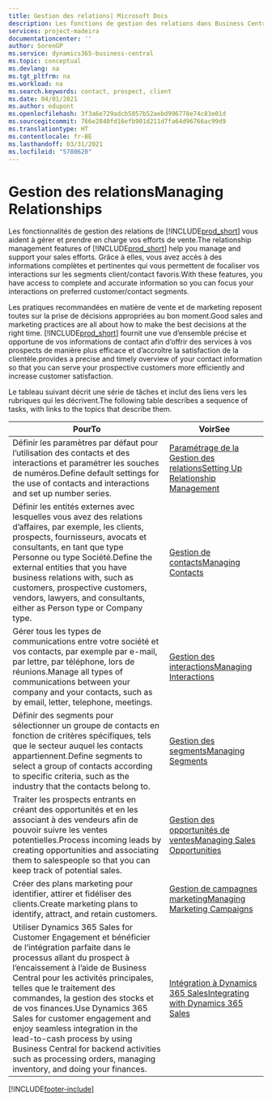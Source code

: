 ```yaml
---
title: Gestion des relations| Microsoft Docs
description: Les fonctions de gestion des relations dans Business Central prennent en charge vos efforts en matière de vente et vous permettent d’accéder à des informations sur les contacts et les prospects afin de pouvoir servir vos clients efficacement.
services: project-madeira
documentationcenter: ''
author: SorenGP
ms.service: dynamics365-business-central
ms.topic: conceptual
ms.devlang: na
ms.tgt_pltfrm: na
ms.workload: na
ms.search.keywords: contact, prospect, client
ms.date: 04/01/2021
ms.author: edupont
ms.openlocfilehash: 3f3a6e729adcb5057b52aebd996778e74c83e01d
ms.sourcegitcommit: 766e2840fd16efb901d211d7fa64d96766ac99d9
ms.translationtype: HT
ms.contentlocale: fr-BE
ms.lasthandoff: 03/31/2021
ms.locfileid: "5780620"
---
```

# <a name="managing-relationships"></a><span data-ttu-id="c29e1-103">Gestion des relations</span><span class="sxs-lookup"><span data-stu-id="c29e1-103">Managing Relationships</span></span>
<span data-ttu-id="c29e1-104">Les fonctionnalités de gestion des relations de [!INCLUDE[prod_short](includes/prod_short.md)] vous aident à gérer et prendre en charge vos efforts de vente.</span><span class="sxs-lookup"><span data-stu-id="c29e1-104">The relationship management features of [!INCLUDE[prod_short](includes/prod_short.md)] help you manage and support your sales efforts.</span></span> <span data-ttu-id="c29e1-105">Grâce à elles, vous avez accès à des informations complètes et pertinentes qui vous permettent de focaliser vos interactions sur les segments client/contact favoris.</span><span class="sxs-lookup"><span data-stu-id="c29e1-105">With these features, you have access to complete and accurate information so you can focus your interactions on preferred customer/contact segments.</span></span>

<span data-ttu-id="c29e1-106">Les pratiques recommandées en matière de vente et de marketing reposent toutes sur la prise de décisions appropriées au bon moment.</span><span class="sxs-lookup"><span data-stu-id="c29e1-106">Good sales and marketing practices are all about how to make the best decisions at the right time.</span></span> [!INCLUDE[prod_short](includes/prod_short.md)] <span data-ttu-id="c29e1-107">fournit une vue d’ensemble précise et opportune de vos informations de contact afin d’offrir des services à vos prospects de manière plus efficace et d’accroître la satisfaction de la clientèle.</span><span class="sxs-lookup"><span data-stu-id="c29e1-107">provides a precise and timely overview of your contact information so that you can serve your prospective customers more efficiently and increase customer satisfaction.</span></span>

<span data-ttu-id="c29e1-108">Le tableau suivant décrit une série de tâches et inclut des liens vers les rubriques qui les décrivent.</span><span class="sxs-lookup"><span data-stu-id="c29e1-108">The following table describes a sequence of tasks, with links to the topics that describe them.</span></span>  

| <span data-ttu-id="c29e1-109">Pour</span><span class="sxs-lookup"><span data-stu-id="c29e1-109">To</span></span> | <span data-ttu-id="c29e1-110">Voir</span><span class="sxs-lookup"><span data-stu-id="c29e1-110">See</span></span> |
| --- | --- |
|<span data-ttu-id="c29e1-111">Définir les paramètres par défaut pour l’utilisation des contacts et des interactions et paramétrer les souches de numéros.</span><span class="sxs-lookup"><span data-stu-id="c29e1-111">Define default settings for the use of contacts and interactions and set up number series.</span></span>|[<span data-ttu-id="c29e1-112">Paramétrage de la Gestion des relations</span><span class="sxs-lookup"><span data-stu-id="c29e1-112">Setting Up Relationship Management</span></span>](marketing-setup-marketing.md)|
|<span data-ttu-id="c29e1-113">Définir les entités externes avec lesquelles vous avez des relations d’affaires, par exemple, les clients, prospects, fournisseurs, avocats et consultants, en tant que type Personne ou type Société.</span><span class="sxs-lookup"><span data-stu-id="c29e1-113">Define the external entities that you have business relations with, such as customers, prospective customers, vendors, lawyers, and consultants, either as Person type or Company type.</span></span>|[<span data-ttu-id="c29e1-114">Gestion de contacts</span><span class="sxs-lookup"><span data-stu-id="c29e1-114">Managing Contacts</span></span>](marketing-contacts.md)|
|<span data-ttu-id="c29e1-115">Gérer tous les types de communications entre votre société et vos contacts, par exemple par e-mail, par lettre, par téléphone, lors de réunions.</span><span class="sxs-lookup"><span data-stu-id="c29e1-115">Manage all types of communications between your company and your contacts, such as by email, letter, telephone, meetings.</span></span>|[<span data-ttu-id="c29e1-116">Gestion des interactions</span><span class="sxs-lookup"><span data-stu-id="c29e1-116">Managing Interactions</span></span>](marketing-interactions.md)|
|<span data-ttu-id="c29e1-117">Définir des segments pour sélectionner un groupe de contacts en fonction de critères spécifiques, tels que le secteur auquel les contacts appartiennent.</span><span class="sxs-lookup"><span data-stu-id="c29e1-117">Define segments to select a group of contacts according to specific criteria, such as the industry that the contacts belong to.</span></span>|[<span data-ttu-id="c29e1-118">Gestion des segments</span><span class="sxs-lookup"><span data-stu-id="c29e1-118">Managing Segments</span></span>](marketing-segments.md)|
|<span data-ttu-id="c29e1-119">Traiter les prospects entrants en créant des opportunités et en les associant à des vendeurs afin de pouvoir suivre les ventes potentielles.</span><span class="sxs-lookup"><span data-stu-id="c29e1-119">Process incoming leads by creating opportunities and associating them to salespeople so that you can keep track of potential sales.</span></span>|[<span data-ttu-id="c29e1-120">Gestion des opportunités de ventes</span><span class="sxs-lookup"><span data-stu-id="c29e1-120">Managing Sales Opportunities</span></span>](marketing-manage-sales-opportunities.md)|
|<span data-ttu-id="c29e1-121">Créer des plans marketing pour identifier, attirer et fidéliser des clients.</span><span class="sxs-lookup"><span data-stu-id="c29e1-121">Create marketing plans to identify, attract, and retain customers.</span></span>|[<span data-ttu-id="c29e1-122">Gestion de campagnes marketing</span><span class="sxs-lookup"><span data-stu-id="c29e1-122">Managing Marketing Campaigns</span></span>](marketing-campaigns.md)|
|<span data-ttu-id="c29e1-123">Utiliser Dynamics 365 Sales for Customer Engagement et bénéficier de l’intégration parfaite dans le processus allant du prospect à l’encaissement à l’aide de Business Central pour les activités principales, telles que le traitement des commandes, la gestion des stocks et de vos finances.</span><span class="sxs-lookup"><span data-stu-id="c29e1-123">Use Dynamics 365 Sales for customer engagement and enjoy seamless integration in the lead-to-cash process by using Business Central for backend activities such as processing orders, managing inventory, and doing your finances.</span></span>|[<span data-ttu-id="c29e1-124">Intégration à Dynamics 365 Sales</span><span class="sxs-lookup"><span data-stu-id="c29e1-124">Integrating with Dynamics 365 Sales</span></span>](marketing-integrate-dynamicscrm.md)|


[!INCLUDE[footer-include](includes/footer-banner.md)]